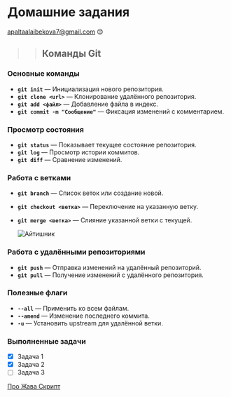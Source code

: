# Домашние задания

<apaltaalaibekova7@gmail.com> :blush:

>> ## Команды Git 

### Основные команды
- **`git init`** — Инициализация нового репозитория.
- **`git clone <url>`** — Клонирование удалённого репозитория.
- **`git add <файл>`** — Добавление файла в индекс.
- **`git commit -m "Сообщение"`** — Фиксация изменений с комментарием.

### Просмотр состояния
- **`git status`** — Показывает текущее состояние репозитория.
- **`git log`** — Просмотр истории коммитов.
- **`git diff`** — Сравнение изменений.

### Работа с ветками
- **`git branch`** — Список веток или создание новой.
- **`git checkout <ветка>`** — Переключение на указанную ветку.
- **`git merge <ветка>`** — Слияние указанной ветки с текущей.

  ![Айтишник](https://www.google.com/url?sa=i&url=https%3A%2F%2Fhighload.today%2Fbaba-dolzhna-byt-tihaya-tri-devushki-rasskazyvayut-est-li-seksizm-v-it%2F&psig=AOvVaw3Yoki0K_pexqtO3NbvLrb1&ust=1733085187043000&source=images&cd=vfe&opi=89978449&ved=0CBQQjRxqFwoTCIjf8czzhIoDFQAAAAAdAAAAABAE)

### Работа с удалёнными репозиториями
- **`git push`** — Отправка изменений на удалённый репозиторий.
- **`git pull`** — Получение изменений с удалённого репозитория.

### Полезные флаги
- **`--all`** — Применить ко всем файлам.
- **`--amend`** — Изменение последнего коммита.
- **`-u`** — Установить upstream для удалённой ветки.

### Выполненные задачи
- [x] Задача 1
- [x] Задача 2
- [ ] Задача 3

[Про Жава Скрипт](https://learn.javascript.ru/)

